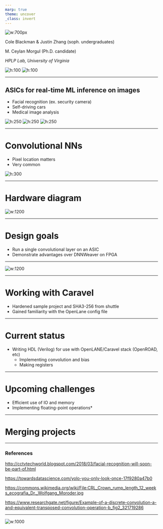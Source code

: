 ```yaml
---
marp: true
theme: uncover
_class: invert
---
```


![w:700px](https://user-images.githubusercontent.com/20258533/127727938-ccdee7c5-3582-4c0c-a487-ed6c02af17ac.png)

Cole Blackman & Justin Zhang (soph. undergraduates)

M. Ceylan Morgul (Ph.D. candidate)

*HPLP Lab, University of Virginia*


![h:100](https://user-images.githubusercontent.com/76919968/132440951-d005a8d8-567d-4e14-96b1-55c9cad94516.png) ![h:100](https://user-images.githubusercontent.com/76919968/132441132-53c1589f-8a68-4bd2-a942-5962de6e9a0a.jpg)

---

## ASICs for real-time ML inference on images <!-- emphasize real-time, on images -->
- Facial recognition (ex. security camera)
- Self-driving cars
- Medical image analysis

![h:250](https://user-images.githubusercontent.com/76919968/132442270-a3719370-0d4f-464e-932a-cf2c05922d5d.jpg) ![h:250](https://user-images.githubusercontent.com/76919968/132144205-42cd1954-6038-482e-81fc-13b7d5edf219.png) ![h:250](https://user-images.githubusercontent.com/76919968/132442398-d086a10e-5077-453a-b0ec-b56cd882480e.jpg)

---

# Convolutional NNs
- Pixel location matters
- Very common

![h:300](https://user-images.githubusercontent.com/76919968/132448316-abde61cb-1d43-4680-9edc-5b1ecb812977.png)


---

# Hardware diagram
![w:1200](https://user-images.githubusercontent.com/76919968/132442684-3a6c03ea-7715-40b5-9ed1-30c7e149320b.jpg)

---

# Design goals

- Run a single convolutional layer on an ASIC <!-- for simplicity's sake, time's sake, and proof of concept's sake; can easily change parameters, feed layers over and over again --> 
- Demonstrate advantages over DNNWeaver on FPGA
<!-- explain DNNWeaver -->
<!-- can implement convolutions with different padding and going through multiple times -->


---

![w:1200](https://user-images.githubusercontent.com/20258533/132440279-08fb68db-cf6e-464a-bfef-de6f25a1ab3f.png)
<!-- DNNWeaver is only something we're looking off of now, the translator is now us as humans -->

---

# Working with Caravel

- Hardened sample project and SHA3-256 from shuttle
- Gained familiarity with the OpenLane config file

---

# Current status

- Writing HDL (Verilog) for use with OpenLANE/Caravel stack (OpenROAD, etc)
  - Implementing convolution and bias 
  - Making registers


---

# Upcoming challenges

- Efficient use of IO and memory
- Implementing floating-point operations* <!-- will use quantized/integer NN instead if can't implement floating-point IP easily, too big or too hard -->

---
 
# Merging projects 
<!-- because so many parts can probably merge easily -->
<!-- are aware of other NN group, floating-point group, etc. -->

---

### References
http://cctvtechworld.blogspot.com/2018/03/facial-recognition-will-soon-be-part-of.html

https://towardsdatascience.com/yolo-you-only-look-once-17f9280a47b0 

https://commons.wikimedia.org/wiki/File:CRL_Crown_rump_length_12_weeks_ecografia_Dr._Wolfgang_Moroder.jpg

https://www.researchgate.net/figure/Example-of-a-discrete-convolution-a-and-equivalent-transposed-convolution-operation-b_fig2_321719286

---

![w:1000](https://user-images.githubusercontent.com/76919968/132143410-a7c06388-49a1-4331-aafd-f5dbdfab08c5.png)

